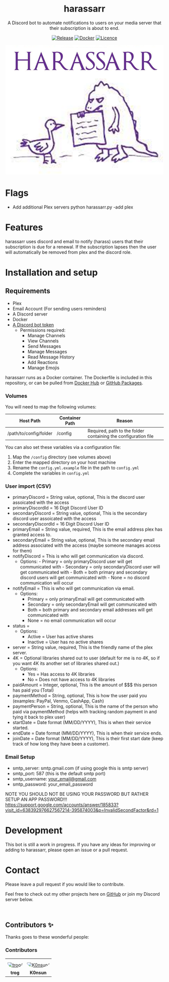<div align="center">

# harassarr

A Discord bot to automate notifications to users on your media server that their subscription is about to end.

[![Release](https://img.shields.io/github/v/release/mtrogman/harassarr?color=yellow&include_prereleases&label=version&style=flat-square)](https://github.com/mtrogman/harassarr/releases)
[![Docker](https://img.shields.io/docker/pulls/mtrogman/harassarr?style=flat-square)](https://hub.docker.com/r/mtrogman/harassarr)
[![Licence](https://img.shields.io/github/license/mtrogman/harassarr?style=flat-square)](https://opensource.org/licenses/GPL-3.0)


<img src="https://raw.githubusercontent.com/mtrogman/harassarr/master/logo.png" alt="logo">

</div>

# Flags
- Add additional Plex servers
    python harassarr.py -add plex
    
# Features

harassarr uses discord and email to notify (harass) users that their subscription is due for a renewal.  If the subscription lapses then the user will automatically be removed from plex and the discord role.    

# Installation and setup

## Requirements

- Plex
- Email Account (For sending users reminders)
- A Discord server
- Docker
- [A Discord bot token](https://www.digitaltrends.com/gaming/how-to-make-a-discord-bot/)
    - Permissions required:
        - Manage Channels
        - View Channels
        - Send Messages
        - Manage Messages
        - Read Message History
        - Add Reactions
        - Manage Emojis


harassarr runs as a Docker container. The Dockerfile is included in this repository, or can be pulled
from [Docker Hub](https://hub.docker.com/r/mtrogman/harassarr)
or [GitHub Packages](https://github.com/mtrogman/reharassarr/pkgs/container/harassarr).

### Volumes

You will need to map the following volumes:

| Host Path              | Container Path | Reason                                                                                            |
|------------------------|----------------|---------------------------------------------------------------------------------------------------|
| /path/to/config/folder | /config        | Required, path to the folder containing the configuration file                                    |



You can also set these variables via a configuration file:

1. Map the `/config` directory (see volumes above)
2. Enter the mapped directory on your host machine
3. Rename the ``config.yml.example`` file in the path to ``config.yml``
4. Complete the variables in ``config.yml``

### User import (CSV)
- primaryDiscord = String value, optional,  This is the discord user assoicated with the access
- primaryDiscordId = 16 Digit Discord User ID
- secondaryDiscord = String value, optional,  This is the secondary discord user assoicated with the access
- secondaryDiscordId = 16 Digit Discord User ID
- primaryEmail = String value, required,  This is the email address plex has granted access to.
- secondaryEmail = String value, optional,  This is the secondary email address associated with the access (maybe someone manages access for them)
- notifyDiscord = This is who will get communication via discord.
  - Options: 
        - Primary = only primaryDiscord user will get communicated with
        - Secondary = only secondaryDiscord user will get communicated with
        - Both = both primary and secondary discord users will get communicated with
        - None = no discord communication will occur
- notifyEmail = This is who will get communication via email.
    - Options: 
        - Primary = only primaryEmail will get communicated with
        - Secondary = only secondaryEmail will get communicated with
        - Both = both primary and secondary email addresses will get communicated with
        - None = no email communication will occur
- status = 
    - Options:
        - Active = User has active shares
        - Inactive = User has no active shares
- server = String value, required, This is the friendly name of the plex server.
- 4K = Optional libraries shared out to user (default for me is no 4K, so if you want 4K its another set of libraries shared out.)
    - Options:
        - Yes = Has access to 4K libraries
        - No = Does not have access to 4K libraries
- paidAmount = Integer, optional, This is the amount of $$$ this person has paid you (Total)
- paymentMethod = String, optional, This is how the user paid you (examples: PayPal, Venmo, CashApp, Cash)
- paymentPerson = String, optional, This is the name of the person who paid via paymentMethod (helps with tracking random payment in and tying it back to plex user)
- startDate = Date format (MM/DD/YYYY), This is when their service started.
- endDate = Date format (MM/DD/YYYY), This is when their service ends.
- joinDate = Date format (MM/DD/YYYY), This is their first start date (keep track of how long they have been a customer).

### Email Setup
  - smtp_server: smtp.gmail.com (if using google this is smtp server)
  - smtp_port: 587 (this is the default smtp port)
  - smtp_username: your_email@gmail.com
  - smtp_password: your_email_password
    
NOTE YOU SHOULD NOT BE USING YOUR PASSWORD BUT RATHER SETUP AN APP PASSWORD!!!
https://support.google.com/accounts/answer/185833?visit_id=638392976627567214-395874003&p=InvalidSecondFactor&rd=1

# Development

This bot is still a work in progress. If you have any ideas for improving or adding to harassarr, please open an issue
or a pull request.

# Contact

Please leave a pull request if you would like to contribute.

Feel free to check out my other projects here on [GitHub](https://github.com/mtrogman) or join my Discord server below.

<div align="center">
	<p>
		<a href="https://discord.gg/jp68q5C3pr"><img src="https://discordapp.com/api/guilds/783077604101455882/widget.png?style=banner2" alt="" /></a>
	</p>
</div>

## Contributors ✨

Thanks goes to these wonderful people:

<!-- ALL-CONTRIBUTORS-LIST:START - Do not remove or modify this section -->
<!-- prettier-ignore-start -->
<!-- markdownlint-disable -->

### Contributors

<table>
<tr>
    <td align="center" style="word-wrap: break-word; width: 75.0; height: 75.0">
        <a href=https://github.com/mtrogman>
            <img src=https://avatars.githubusercontent.com/u/47980633?v=4 width="50;"  style="border-radius:50%;align-items:center;justify-content:center;overflow:hidden;padding-top:10px" alt=trog/>
            <br />
            <sub style="font-size:14px"><b>trog</b></sub>
        </a>
    </td>
    <td align="center" style="word-wrap: break-word; width: 75.0; height: 75.0">
        <a href=https://github.com/k0nsun>
            <img src=https://avatars.githubusercontent.com/u/4114890?v=4 width="50;"  style="border-radius:50%;align-items:center;justify-content:center;overflow:hidden;padding-top:10px" alt=K0nsun/>
            <br />
            <sub style="font-size:14px"><b>K0nsun</b></sub>
        </a>
    </td>
</tr>
</table>

<table>

</table>

<!-- markdownlint-restore -->
<!-- prettier-ignore-end -->

<!-- ALL-CONTRIBUTORS-LIST:END -->
